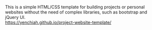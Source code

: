 This is a simple HTML/CSS template for building projects or personal websites without the need of complex libraries, such as bootstrap and jQuery UI.<br />
https://yenchiah.github.io/project-website-template/
